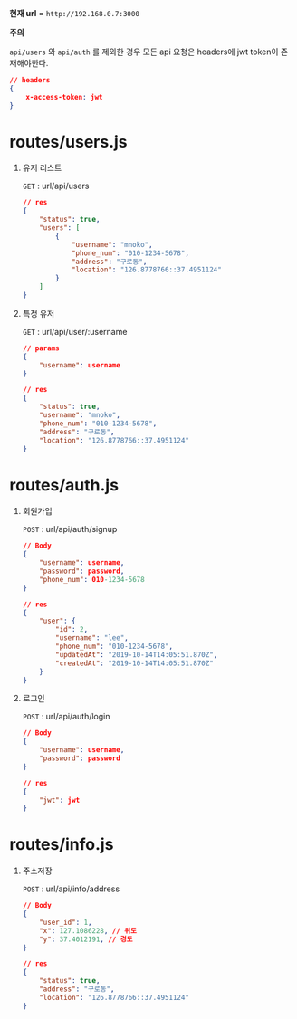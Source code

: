 **현재 url** = `http://192.168.0.7:3000`

**주의**

`api/users` 와 `api/auth` 를 제외한 경우 모든 api 요청은 headers에 jwt token이 존재해야한다.

```json
// headers
{
    x-access-token: jwt
}
```



# routes/users.js

1. 유저 리스트

   `GET` : url/api/users

   ```json
   // res
   {
       "status": true,
       "users": [
           {
               "username": "mnoko",
               "phone_num": "010-1234-5678",
               "address": "구로동",
               "location": "126.8778766::37.4951124"
           }
       ]
   }
   ```

   

2. 특정 유저

   `GET` : url/api/user/:username

   ```json
   // params
   {
       "username": username
   }
   
   // res
   {
       "status": true,
       "username": "mnoko",
       "phone_num": "010-1234-5678",
       "address": "구로동",
       "location": "126.8778766::37.4951124"
   }
   ```

   

# routes/auth.js

1. 회원가입

   `POST` : url/api/auth/signup

   ```json
   // Body
   {
       "username": username,
       "password": password,
       "phone_num": 010-1234-5678
   }
   
   // res
   {
       "user": {
           "id": 2,
           "username": "lee",
           "phone_num": "010-1234-5678",
           "updatedAt": "2019-10-14T14:05:51.870Z",
           "createdAt": "2019-10-14T14:05:51.870Z"
       }
   }
   ```

2. 로그인

   `POST` : url/api/auth/login

   ```json
   // Body
   {
       "username": username,
       "password": password
   }
   
   // res
   {
       "jwt": jwt
   }
   ```




# routes/info.js

1. 주소저장

   `POST` : url/api/info/address

   ```json
   // Body
   {
       "user_id": 1,
       "x": 127.1086228, // 위도
       "y": 37.4012191, // 경도
   }
   
   // res
   {
       "status": true,
       "address": "구로동",
       "location": "126.8778766::37.4951124"
   }
   ```

